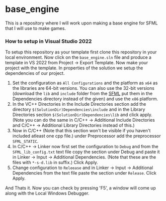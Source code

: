 # base_engine

This is a repository where I will work upon making a base engine for SFML that I will use to make games.

### How to setup in Visual Studio 2022

To setup this repository as your template first clone this repository in your local environment. Now click on the `base_engine.sln` file and produce a template in VS 2022 from Project -> Export Template.
Now make your project with the template. In properties of the solution we setup the dependencies of our project. </br>
1. Set the configuration as `All Configurations` and the platform as `x64` as the libraries are 64-bit versions. You can also use the 32-bit versions (download the `lib` and `include` folder from the [SFML](https://www.sfml-dev.org/download/sfml/2.6.1/) put them in the Dependencies directory instead of the given) and use the `x86` platform.
2. In the VC++ Directories in the Include Directories section add the directory `$(SolutionDir)Dependencies\include` and in the Library Directories section `$(SolutionDir)Dependencies\lib` and click apply. (Note you can do the same in C/C++ -> Additional Include Directories and C/C++ -> Additional Library Directories instead of this.)
3. Now in C/C++ (Note that this section won't be visible if you haven't included atleast one cpp file.) under Preprocessor add the preprocessor `SFML_STATIC`.
4. In C/C++ -> Linker now first set the configuration to `Debug` and from the `SFML_lib_config.txt` text file copy the section under Debug and paste it in Linker -> Input -> Additional Dependencies. (Note that these are the files with `*-s-d.lib` in suffix.) Click Apply.
5. Change configuration to `Releease` and in Linker -> Input -> Additional Dependencies from the text file paste the section under `Release`. Click Apply.

And Thats it. Now you can check by pressing 'F5', a window will come up along with the Local Windows Debugger.
